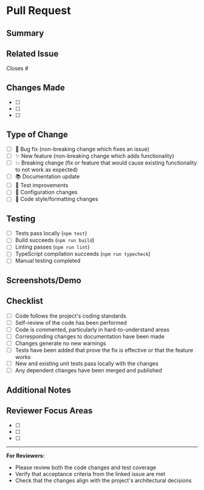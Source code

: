 # Pull Request

## Summary

<!-- Brief description of what this PR accomplishes -->

## Related Issue

<!-- Link to the GitHub issue this PR addresses -->

Closes #

## Changes Made

<!-- Detailed list of changes -->

- [ ]
- [ ]
- [ ]

## Type of Change

- [ ] 🐛 Bug fix (non-breaking change which fixes an issue)
- [ ] ✨ New feature (non-breaking change which adds functionality)
- [ ] 💥 Breaking change (fix or feature that would cause existing functionality to not work as expected)
- [ ] 📚 Documentation update
- [ ] 🧪 Test improvements
- [ ] 🔧 Configuration changes
- [ ] 🎨 Code style/formatting changes

## Testing

<!-- Describe how this change was tested -->

- [ ] Tests pass locally (`npm test`)
- [ ] Build succeeds (`npm run build`)
- [ ] Linting passes (`npm run lint`)
- [ ] TypeScript compilation succeeds (`npm run typecheck`)
- [ ] Manual testing completed

## Screenshots/Demo

<!-- If applicable, add screenshots or demo links -->

## Checklist

- [ ] Code follows the project's coding standards
- [ ] Self-review of the code has been performed
- [ ] Code is commented, particularly in hard-to-understand areas
- [ ] Corresponding changes to documentation have been made
- [ ] Changes generate no new warnings
- [ ] Tests have been added that prove the fix is effective or that the feature works
- [ ] New and existing unit tests pass locally with the changes
- [ ] Any dependent changes have been merged and published

## Additional Notes

<!-- Any additional information, context, or considerations -->

## Reviewer Focus Areas

<!-- Highlight specific areas where you'd like reviewers to focus -->

- [ ]
- [ ]
- [ ]

---

**For Reviewers:**

- Please review both the code changes and test coverage
- Verify that acceptance criteria from the linked issue are met
- Check that the changes align with the project's architectural decisions
